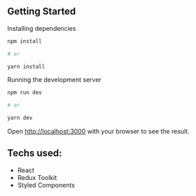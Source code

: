 ## Getting Started

Installing dependencies

```bash
npm install

# or

yarn install
```

Running the development server

```bash
npm run dev

# or

yarn dev
```

Open [http://localhost:3000](http://localhost:3000) with your browser to see the result.

## Techs used:

- React
- Redux Toolkit
- Styled Components
